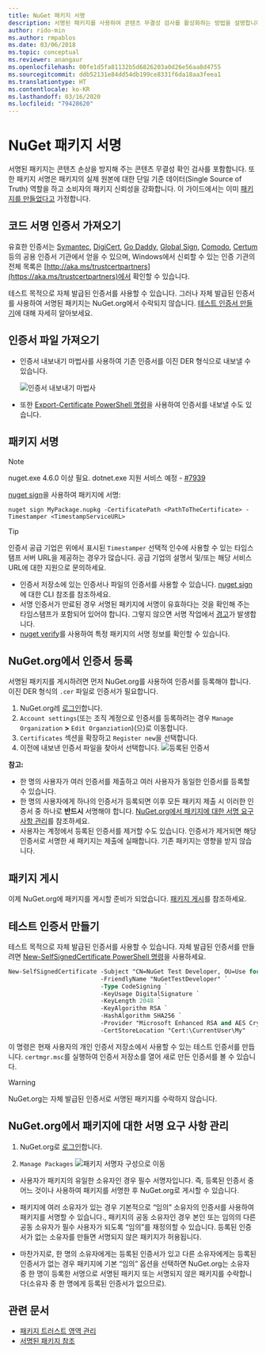 ```yaml
---
title: NuGet 패키지 서명
description: 서명된 패키지를 사용하여 콘텐츠 무결성 검사를 활성화하는 방법을 설명합니다.
author: rido-min
ms.author: rmpablos
ms.date: 03/06/2018
ms.topic: conceptual
ms.reviewer: anangaur
ms.openlocfilehash: 00fe1d5fa81132b5d6826203a0d26e56aa8d4755
ms.sourcegitcommit: ddb52131e84dd54db199ce8331f6da18aa3feea1
ms.translationtype: HT
ms.contentlocale: ko-KR
ms.lasthandoff: 03/16/2020
ms.locfileid: "79428620"
---
```

# <a name="signing-nuget-packages"></a>NuGet 패키지 서명

서명된 패키지는 콘텐츠 손상을 방지해 주는 콘텐츠 무결성 확인 검사를 포함합니다. 또한 패키지 서명은 패키지의 실제 원본에 대한 단일 기준 데이터(Single Source of Truth) 역할을 하고 소비자의 패키지 신뢰성을 강화합니다. 이 가이드에서는 이미 [패키지를 만들었다고](creating-a-package.md) 가정합니다.

## <a name="get-a-code-signing-certificate"></a>코드 서명 인증서 가져오기

유효한 인증서는 [Symantec](https://trustcenter.websecurity.symantec.com/process/trust/productOptions?productType=SoftwareValidationClass3), [DigiCert](https://www.digicert.com/code-signing/), [Go Daddy](https://www.godaddy.com/web-security/code-signing-certificate), [Global Sign](https://www.globalsign.com/en/code-signing-certificate/), [Comodo](https://www.comodo.com/e-commerce/code-signing/code-signing-certificate.php), [Certum](https://www.certum.eu/certum/cert,offer_en_open_source_cs.xml) 등의 공용 인증서 기관에서 얻을 수 있으며, Windows에서 신뢰할 수 있는 인증 기관의 전체 목록은 [http://aka.ms/trustcertpartners](https://aka.ms/trustcertpartners)에서 확인할 수 있습니다.

테스트 목적으로 자체 발급된 인증서를 사용할 수 있습니다. 그러나 자체 발급된 인증서를 사용하여 서명된 패키지는 NuGet.org에서 수락되지 않습니다. [테스트 인증서 만들기](#create-a-test-certificate)에 대해 자세히 알아보세요.

## <a name="export-the-certificate-file"></a>인증서 파일 가져오기

* 인증서 내보내기 마법사를 사용하여 기존 인증서를 이진 DER 형식으로 내보낼 수 있습니다.

  ![인증서 내보내기 마법사](../reference/media/CertificateExportWizard.png)

* 또한 [Export-Certificate PowerShell 명령](/powershell/module/pkiclient/export-certificate)을 사용하여 인증서를 내보낼 수도 있습니다.

## <a name="sign-the-package"></a>패키지 서명

> [!note]
> nuget.exe 4.6.0 이상 필요. dotnet.exe 지원 서비스 예정 - [#7939](https://github.com/NuGet/Home/issues/7939)

[nuget sign](../reference/cli-reference/cli-ref-sign.md)을 사용하여 패키지에 서명:

```cli
nuget sign MyPackage.nupkg -CertificatePath <PathToTheCertificate> -Timestamper <TimestampServiceURL>
```

> [!Tip]
> 인증서 공급 기업은 위에서 표시된 `Timestamper` 선택적 인수에 사용할 수 있는 타임스탬프 서버 URL을 제공하는 경우가 많습니다. 공급 기업의 설명서 및/또는 해당 서비스 URL에 대한 지원으로 문의하세요.

* 인증서 저장소에 있는 인증서나 파일의 인증서를 사용할 수 있습니다. [nuget sign](../reference/cli-reference/cli-ref-sign.md)에 대한 CLI 참조를 참조하세요.
* 서명 인증서가 만료된 경우 서명된 패키지에 서명이 유효하다는 것을 확인해 주는 타임스탬프가 포함되어 있어야 합니다. 그렇지 않으면 서명 작업에서 [경고](../reference/errors-and-warnings/NU3002.md)가 발생합니다.
* [nuget verify](../reference/cli-reference/cli-ref-verify.md)를 사용하여 특정 패키지의 서명 정보를 확인할 수 있습니다.

## <a name="register-the-certificate-on-nugetorg"></a>NuGet.org에서 인증서 등록

서명된 패키지를 게시하려면 먼저 NuGet.org를 사용하여 인증서를 등록해야 합니다. 이진 DER 형식의 `.cer` 파일로 인증서가 필요합니다.

1. NuGet.org레 [로그인](https://www.nuget.org/users/account/LogOn?returnUrl=%2F)합니다.
1. `Account settings`(또는 조직 계정으로 인증서를 등록하려는 경우 `Manage Organization` **>** `Edit Organziation`)(으)로 이동합니다.
1. `Certificates` 섹션을 확장하고 `Register new`을 선택합니다.
1. 이전에 내보낸 인증서 파일을 찾아서 선택합니다.
  ![등록된 인증서](../reference/media/registered-certs.png)

**참고:**
* 한 명의 사용자가 여러 인증서를 제출하고 여러 사용자가 동일한 인증서를 등록할 수 있습니다.
* 한 명의 사용자에게 하나의 인증서가 등록되면 이후 모든 패키지 제출 시 이러한 인증서 중 하나로 **반드시** 서명해야 합니다. [NuGet.org에서 패키지에 대한 서명 요구 사항 관리](#manage-signing-requirements-for-your-package-on-nugetorg)를 참조하세요.
* 사용자는 계정에서 등록된 인증서를 제거할 수도 있습니다. 인증서가 제거되면 해당 인증서로 서명한 새 패키지는 제출에 실패합니다. 기존 패키지는 영향을 받지 않습니다.

## <a name="publish-the-package"></a>패키지 게시

이제 NuGet.org에 패키지를 게시할 준비가 되었습니다. [패키지 게시](../nuget-org/Publish-a-package.md)를 참조하세요.

## <a name="create-a-test-certificate"></a>테스트 인증서 만들기

테스트 목적으로 자체 발급된 인증서를 사용할 수 있습니다. 자체 발급된 인증서를 만들려면 [New-SelfSignedCertificate PowerShell 명령](/powershell/module/pkiclient/new-selfsignedcertificate)을 사용하세요.

```ps
New-SelfSignedCertificate -Subject "CN=NuGet Test Developer, OU=Use for testing purposes ONLY" `
                          -FriendlyName "NuGetTestDeveloper" `
                          -Type CodeSigning `
                          -KeyUsage DigitalSignature `
                          -KeyLength 2048 `
                          -KeyAlgorithm RSA `
                          -HashAlgorithm SHA256 `
                          -Provider "Microsoft Enhanced RSA and AES Cryptographic Provider" `
                          -CertStoreLocation "Cert:\CurrentUser\My" 
```

이 명령은 현재 사용자의 개인 인증서 저장소에서 사용할 수 있는 테스트 인증서를 만듭니다. `certmgr.msc`를 실행하여 인증서 저장소를 열어 새로 만든 인증서를 볼 수 있습니다.

> [!Warning]
> NuGet.org는 자체 발급된 인증서로 서명된 패키지를 수락하지 않습니다.

## <a name="manage-signing-requirements-for-your-package-on-nugetorg"></a>NuGet.org에서 패키지에 대한 서명 요구 사항 관리
1. NuGet.org로 [로그인](https://www.nuget.org/users/account/LogOn?returnUrl=%2F)합니다.

1. `Manage Packages` 
   ![패키지 서명자 구성](../reference/media/configure-package-signers.png)으로 이동

* 사용자가 패키지의 유일한 소유자인 경우 필수 서명자입니다. 즉, 등록된 인증서 중 어느 것이나 사용하여 패키지를 서명한 후 NuGet.org로 게시할 수 있습니다.

* 패키지에 여러 소유자가 있는 경우 기본적으로 “임의” 소유자의 인증서를 사용하여 패키지를 서명할 수 있습니다., 패키지의 공동 소유자인 경우 본인 또는 임의의 다른 공동 소유자가 필수 사용자가 되도록 “임의”를 재정의할 수 있습니다. 등록된 인증서가 없는 소유자를 만들면 서명되지 않은 패키지가 허용됩니다. 

* 마찬가지로, 한 명의 소유자에게는 등록된 인증서가 있고 다른 소유자에게는 등록된 인증서가 없는 경우 패키지에 기본 “임의” 옵션을 선택하면 NuGet.org는 소유자 중 한 명이 등록한 서명으로 서명된 패키지 또는 서명되지 않은 패키지를 수락합니다(소유자 중 한 명에게 등록된 인증서가 없으므로).

## <a name="related-articles"></a>관련 문서

- [패키지 트러스트 영역 관리](../consume-packages/installing-signed-packages.md)
- [서명된 패키지 참조](../reference/Signed-Packages-Reference.md)
